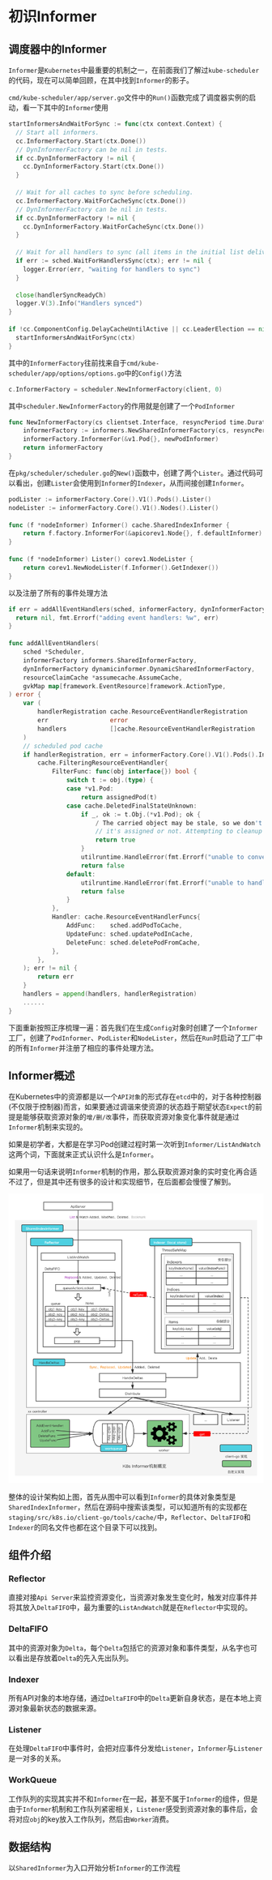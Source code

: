# 初识Informer

## 调度器中的Informer

`Informer`是`Kubernetes`中最重要的机制之一，在前面我们了解过`kube-scheduler`的代码，现在可以简单回顾，在其中找到`Informer`的影子。

`cmd/kube-scheduler/app/server.go`文件中的`Run()`函数完成了调度器实例的启动，看一下其中的`Informer`使用

```Go
startInformersAndWaitForSync := func(ctx context.Context) {
  // Start all informers.
  cc.InformerFactory.Start(ctx.Done())
  // DynInformerFactory can be nil in tests.
  if cc.DynInformerFactory != nil {
    cc.DynInformerFactory.Start(ctx.Done())
  }

  // Wait for all caches to sync before scheduling.
  cc.InformerFactory.WaitForCacheSync(ctx.Done())
  // DynInformerFactory can be nil in tests.
  if cc.DynInformerFactory != nil {
    cc.DynInformerFactory.WaitForCacheSync(ctx.Done())
  }

  // Wait for all handlers to sync (all items in the initial list delivered) before scheduling.
  if err := sched.WaitForHandlersSync(ctx); err != nil {
    logger.Error(err, "waiting for handlers to sync")
  }

  close(handlerSyncReadyCh)
  logger.V(3).Info("Handlers synced")
}

if !cc.ComponentConfig.DelayCacheUntilActive || cc.LeaderElection == nil {
  startInformersAndWaitForSync(ctx)
}
```

其中的`InformerFactory`往前找来自于`cmd/kube-scheduler/app/options/options.go`中的`Config()`方法

```Go
c.InformerFactory = scheduler.NewInformerFactory(client, 0)
```

其中`scheduler.NewInformerFactory`的作用就是创建了一个`PodInformer`

```Go
func NewInformerFactory(cs clientset.Interface, resyncPeriod time.Duration) informers.SharedInformerFactory {
    informerFactory := informers.NewSharedInformerFactory(cs, resyncPeriod)
    informerFactory.InformerFor(&v1.Pod{}, newPodInformer)
    return informerFactory
}
```

在`pkg/scheduler/scheduler.go`的`New()`函数中，创建了两个`Lister`。通过代码可以看出，创建`Lister`会使用到`Informer`的`Indexer`，从而间接创建`Informer`。

```Go
podLister := informerFactory.Core().V1().Pods().Lister()
nodeLister := informerFactory.Core().V1().Nodes().Lister()

func (f *nodeInformer) Informer() cache.SharedIndexInformer {
    return f.factory.InformerFor(&apicorev1.Node{}, f.defaultInformer)
}

func (f *nodeInformer) Lister() corev1.NodeLister {
    return corev1.NewNodeLister(f.Informer().GetIndexer())
}
```

以及注册了所有的事件处理方法

```Go
if err = addAllEventHandlers(sched, informerFactory, dynInformerFactory, resourceClaimCache, unionedGVKs(queueingHintsPerProfile)); err != nil {
  return nil, fmt.Errorf("adding event handlers: %w", err)
}

func addAllEventHandlers(
    sched *Scheduler,
    informerFactory informers.SharedInformerFactory,
    dynInformerFactory dynamicinformer.DynamicSharedInformerFactory,
    resourceClaimCache *assumecache.AssumeCache,
    gvkMap map[framework.EventResource]framework.ActionType,
) error {
    var (
        handlerRegistration cache.ResourceEventHandlerRegistration
        err                 error
        handlers            []cache.ResourceEventHandlerRegistration
    )
    // scheduled pod cache
    if handlerRegistration, err = informerFactory.Core().V1().Pods().Informer().AddEventHandler(
        cache.FilteringResourceEventHandler{
            FilterFunc: func(obj interface{}) bool {
                switch t := obj.(type) {
                case *v1.Pod:
                    return assignedPod(t)
                case cache.DeletedFinalStateUnknown:
                    if _, ok := t.Obj.(*v1.Pod); ok {
                        / The carried object may be stale, so we don't use it to check if
                        // it's assigned or not. Attempting to cleanup anyways.
                        return true
                    }
                    utilruntime.HandleError(fmt.Errorf("unable to convert object %T to *v1.Pod in %T", obj, sched))
                    return false
                default:
                    utilruntime.HandleError(fmt.Errorf("unable to handle object in %T: %T", sched, obj))
                    return false
                }
            },
            Handler: cache.ResourceEventHandlerFuncs{
                AddFunc:    sched.addPodToCache,
                UpdateFunc: sched.updatePodInCache,
                DeleteFunc: sched.deletePodFromCache,
            },
        },
    ); err != nil {
        return err
    }
    handlers = append(handlers, handlerRegistration)
    ......
}
```

下面重新按照正序梳理一遍：首先我们在生成`Config`对象时创建了一个`Informer`工厂，创建了`PodInformer`、`PodLister`和`NodeLister`，然后在`Run`时启动了工厂中的所有`Informer`并注册了相应的事件处理方法。

## Informer概述

在Kubernetes中的资源都是以一个`API对象`的形式存在`etcd`中的，对于各种控制器(不仅限于控制器)而言，如果要通过调谐来使资源的状态趋于期望状态`Expect`的前提是能够获取资源对象的`增/删/改`事件，而获取资源对象变化事件就是通过`Informer`机制来实现的。

如果是初学者，大都是在学习Pod创建过程时第一次听到`Informer/ListAndWatch`这两个词，下面就来正式认识什么是`Informer`。

如果用一句话来说明`Informer`机制的作用，那么获取资源对象的实时变化再合适不过了，但是其中还有很多的设计和实现细节，在后面都会慢慢了解到。

![framework.png](../image/informer.png)

整体的设计架构如上图，首先从图中可以看到`Informer`的具体对象类型是`SharedIndexInformer`，然后在源码中搜索该类型，可以知道所有的实现都在`staging/src/k8s.io/client-go/tools/cache/`中，`Reflector`、`DeltaFIFO`和`Indexer`的同名文件也都在这个目录下可以找到。

## 组件介绍

### Reflector

直接对接`Api Server`来监控资源变化，当资源对象发生变化时，触发对应事件并将其放入`DeltaFIFO`中，最为重要的`ListAndWatch`就是在`Reflector`中实现的。

### DeltaFIFO

其中的资源对象为`Delta`，每个`Delta`包括它的资源对象和事件类型，从名字也可以看出是存放着`Delta`的先入先出队列。

### Indexer

所有API对象的本地存储，通过`DeltaFIFO`中的`Delta`更新自身状态，是在本地上资源对象最新状态的数据来源。

### Listener

在处理`DeltaFIFO`中事件时，会把对应事件分发给`Listener`，`Informer`与`Listener`是一对多的关系。

### WorkQueue

工作队列的实现其实并不和`Informer`在一起，甚至不属于`Informer`的组件，但是由于`Informer`机制和工作队列紧密相关，`Listener`感受到资源对象的事件后，会将对应`obj`的key放入工作队列，然后由`Worker`消费。

## 数据结构

以`SharedInformer`为入口开始分析`Informer`的工作流程